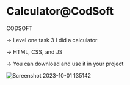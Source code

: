 # Calculator@CodSoft

CODSOFT

-> Level one task 3 I did a calculator

-> HTML, CSS, and JS

-> You can download and use it in your project


![Screenshot 2023-10-01 135142](https://github.com/YeabMe/Calculator/assets/131449029/24325f55-a1a5-4084-848e-0ae5183ec9a1)
